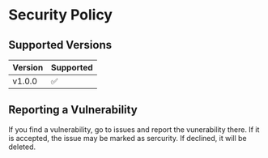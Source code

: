 # Security Policy

## Supported Versions

| Version | Supported          |
| ------- | ------------------ |
| v1.0.0  | :white_check_mark: | (Current Version)

## Reporting a Vulnerability

If you find a vulnerability, go to issues and report the vunerability there. 
If it is accepted, the issue may be marked as sercurity. If declined, it will be deleted.
